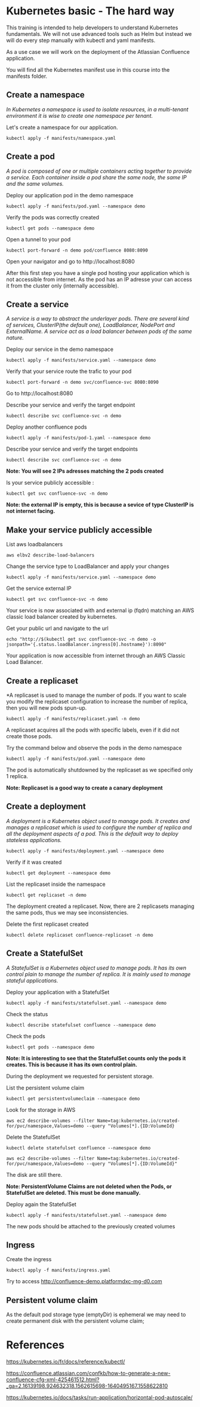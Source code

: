 # Kubernetes basic - The hard way

This training is intended to help developers to understand Kubernetes fundamentals. We will not use advanced tools such as Helm but instead we will do every step manually with kubectl and yaml manifests.

As a use case we will work on the deployment of the Atlassian Confluence application.

You will find all the Kubernetes manifest use in this course into the manifests folder.

## Create a namespace

*In Kubernetes a namespace is used to isolate resources, in a multi-tenant environment it is wise to create one namespace per tenant.*

Let's create a namespace for our application.

`kubectl apply -f manifests/namespace.yaml`

## Create a pod

*A pod is composed of one or multiple containers acting together to provide a service. Each container inside a pod share the same node, the same IP and the same volumes.*

Deploy our application pod in the demo namespace

`kubectl apply -f manifests/pod.yaml --namespace demo`

Verify the pods was correctly created 

`kubectl get pods --namespace demo`

Open a tunnel to your pod

 `kubectl port-forward -n demo pod/confluence 8080:8090`

Open your navigator and go to http://localhost:8080

After this first step you have a single pod hosting your application which is not accessible from internet. As the pod has an IP adresse your can access it from the cluster only (internally accessible).

## Create a service

*A service is a way to abstract the underlayer pods. There are several kind of services, ClusterIP(the default one), LoadBalancer, NodePort and ExternalName. A service act as a load balancer between pods of the same nature.*

Deploy our service in the demo namespace

`kubectl apply -f manifests/service.yaml --namespace demo`

Verify that your service route the trafic to your pod 

`kubectl port-forward -n demo svc/confluence-svc 8080:8090`

Go to http://localhost:8080

Describe your service and verify the target endpoint

`kubectl describe svc confluence-svc -n demo`

Deploy another confluence pods

`kubectl apply -f manifests/pod-1.yaml --namespace demo`

Describe your service and verify the target endpoints

 `kubectl describe svc confluence-svc -n demo`

**Note: You will see 2 IPs adresses matching the 2 pods created**

Is your service publicly accessible :

`kubectl get svc confluence-svc -n demo`

**Note: the external IP is empty, this is because a sevice of type ClusterIP is not internet facing.**

## Make your service publicly accessible

List aws loadbalancers

`aws elbv2 describe-load-balancers`

Change the service type to LoadBalancer and apply your changes

`kubectl apply -f manifests/service.yaml --namespace demo`

Get the service external IP

`kubectl get svc confluence-svc -n demo`

Your service is now associated with and external ip (fqdn) matching an AWS classic load balancer created by kubernetes. 

Get your public url and navigate to the url

`echo "http://$(kubectl get svc confluence-svc -n demo -o jsonpath='{.status.loadBalancer.ingress[0].hostname}'):8090"`

Your application is now accessible from internet through an AWS Classic Load Balancer.

## Create a replicaset

*A replicaset is used to manage the number of pods. If you want to scale you modify the replicaset configuration to increase the number of replica, then you will new pods spun-up.

`kubectl apply -f manifests/replicaset.yaml -n demo`

A replicaset acquires all the pods with specific labels, even if it did not create those pods.

Try the command below and observe the pods in the demo namespace

`kubectl apply -f manifests/pod.yaml --namespace demo`

The pod is automatically shutdowned by the replicaset as we specified only 1 replica.

**Note: Replicaset is a good way to create a canary deployment**

## Create a deployment

*A deployment is a Kubernetes object used to manage pods. It creates and manages a replicaset which is used to configure the number of replica and all the deployment aspects of a pod. This is the default way to deploy stateless applications.*

`kubectl apply -f manifests/deployment.yaml --namespace demo`

Verify if it was created

`kubectl get deployment --namespace demo`

List the replicaset inside the namespace

`kubectl get replicaset -n demo`

The deployment created a replicaset. Now, there are 2 replicasets managing the same pods, thus we may see inconsistencies.

Delete the first replicaset created

`kubectl delete replicaset confluence-replicaset -n demo`

## Create a StatefulSet

*A StatefulSet is a Kubernetes object used to manage pods. It has its own control plain to manage the number of replica. It is mainly used to manage stateful applications.*

Deploy your application with a StatefulSet

`kubectl apply -f manifests/statefulset.yaml --namespace demo`

Check the status

`kubectl describe statefulset confluence --namespace demo`

Check the pods

`kubectl get pods --namespace demo`

**Note: It is interesting to see that the StatefulSet counts only the pods it creates. This is because it has its own control plain.**

During the deployment we requested for persistent storage.

List the persistent volume claim

`kubectl get persistentvolumeclaim --namespace demo`

Look for the storage in AWS

`aws ec2 describe-volumes --filter Name=tag:kubernetes.io/created-for/pvc/namespace,Values=demo --query "Volumes[*].{ID:VolumeId}`

Delete the StatefulSet

`kubectl delete statefulset confluence --namespace demo`

`aws ec2 describe-volumes --filter Name=tag:kubernetes.io/created-for/pvc/namespace,Values=demo --query "Volumes[*].{ID:VolumeId}"`

The disk are still there.

**Note: PersistentVolume Claims are not deleted when the Pods, or StatefulSet are deleted. This must be done manually.**

Deploy again the StatefulSet

`kubectl apply -f manifests/statefulset.yaml --namespace demo`

The new pods should be attached to the previously created volumes

## Ingress

Create the ingress

`kubectl apply -f manifests/ingress.yaml`

Try to access http://confluence-demo.platformdxc-mg-d0.com

## Persistent volume claim

As the default pod storage type (emptyDir) is ephemeral we may need to create permanent disk with the persistent volume claim;

# References

https://kubernetes.io/fr/docs/reference/kubectl/

https://confluence.atlassian.com/confkb/how-to-generate-a-new-confluence-cfg-xml-425461512.html?_ga=2.16139198.924632318.1562615698-1640495167.1558622810

https://kubernetes.io/docs/tasks/run-application/horizontal-pod-autoscale/